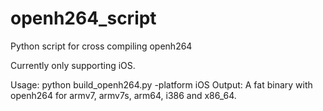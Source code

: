 # openh264_script
Python script for cross compiling openh264

Currently only supporting iOS.

Usage: python build_openh264.py -platform iOS
Output: A fat binary with openh264 for armv7, armv7s, arm64, i386 and x86_64.
